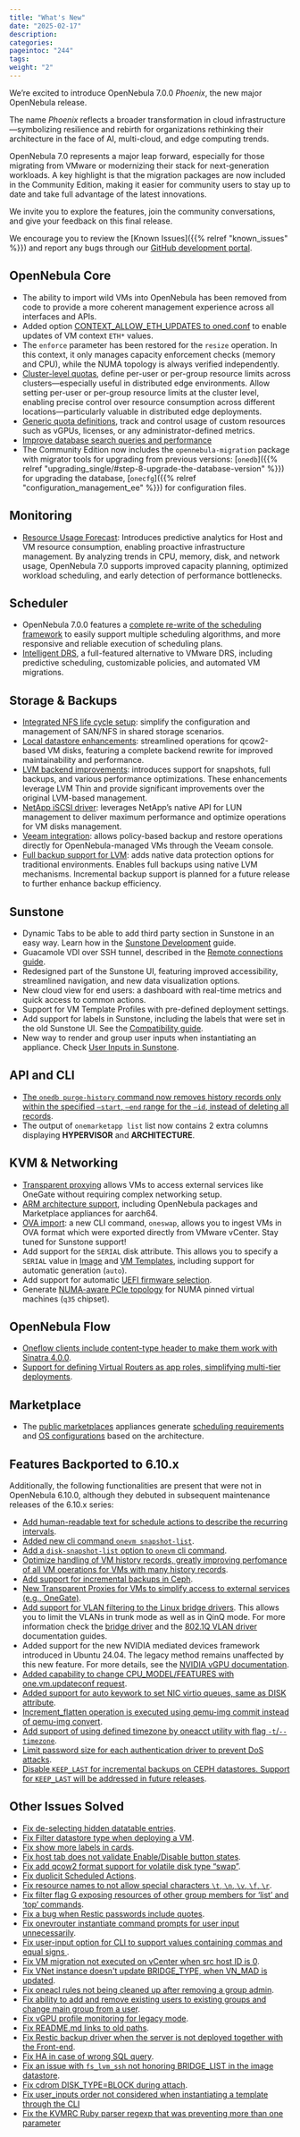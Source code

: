 ```yaml
---
title: "What's New"
date: "2025-02-17"
description:
categories:
pageintoc: "244"
tags:
weight: "2"
---
```


<a id="whats-new"></a>

<!--# What’s New in 7.0 -->

We’re excited to introduce OpenNebula 7.0.0 *Phoenix*, the new major OpenNebula release.

The name *Phoenix* reflects a broader transformation in cloud infrastructure—symbolizing resilience and rebirth for organizations rethinking their architecture in the face of AI, multi-cloud, and edge computing trends.

OpenNebula 7.0 represents a major leap forward, especially for those migrating from VMware or modernizing their stack for next-generation workloads. A key highlight is that the migration packages are now included in the Community Edition, making it easier for community users to stay up to date and take full advantage of the latest innovations.

We invite you to explore the features, join the community conversations, and give your feedback on this final release.

We encourage you to review the [Known Issues]({{% relref "known_issues" %}}) and report any bugs through our [GitHub development portal](https://github.com/OpenNebula/).

## OpenNebula Core

- The ability to import wild VMs into OpenNebula has been removed from code to provide a more coherent management experience across all interfaces and APIs.
- Added option [CONTEXT_ALLOW_ETH_UPDATES to oned.conf](../../../product/operation_references/opennebula_services_configuration/oned) to enable updates of VM context `ETH*` values.
- The `enforce` parameter has been restored for the `resize` operation. In this context, it only manages capacity enforcement checks (memory and CPU), while the NUMA topology is always verified independently.
- [Cluster-level quotas](../../../product/cloud_system_administration/capacity_planning/quotas/#compute-quotas), define per-user or per-group resource limits across clusters—especially useful in distributed edge environments. Allow setting per-user or per-group resource limits at the cluster level, enabling precise control over resource consumption across different locations—particularly valuable in distributed edge deployments.
- [Generic quota definitions](../../../product/cloud_system_administration/capacity_planning/quotas/#compute-quotas), track and control usage of custom resources such as vGPUs, licenses, or any administrator-defined metrics.
- [Improve database search queries and performance](https://github.com/OpenNebula/one/issues/5861)
- The Community Edition now includes the `opennebula-migration` package with migrator tools for upgrading from previous versions: [`onedb`]({{% relref "upgrading_single/#step-8-upgrade-the-database-version" %}}) for upgrading the database, [`onecfg`]({{% relref "configuration_management_ee" %}}) for configuration files.


## Monitoring

- [Resource Usage Forecast](../../../product/cloud_system_administration/resource_monitoring/forecast/): Introduces predictive analytics for Host and VM resource consumption, enabling proactive infrastructure management. By analyzing trends in CPU, memory, disk, and network usage, OpenNebula 7.0 supports improved capacity planning, optimized workload scheduling, and early detection of performance bottlenecks.

## Scheduler

- OpenNebula 7.0.0 features a [complete re-write of the scheduling framework](../../../product/cloud_system_administration/scheduler/overview/#opennebula-scheduler-framework-architecture) to easily support multiple scheduling algorithms, and more responsive and reliable execution of scheduling plans.
- [Intelligent DRS](../../../product/cloud_system_administration/scheduler/drs), a full-featured alternative to VMware DRS, including predictive scheduling, customizable policies, and automated VM migrations.

## Storage & Backups

- [Integrated NFS life cycle setup](../../../product/cluster_configuration/storage_system/nas_ds.md#automatic-nfs-setup): simplify the configuration and management of SAN/NFS in shared storage scenarios.
- [Local datastore enhancements](../../../product/cluster_configuration/storage_system/local_ds): streamlined operations for qcow2-based VM disks, featuring a complete backend rewrite for improved maintainability and performance.
- [LVM backend improvements](../../../product/cluster_configuration/storage_system/lvm_drivers/#lvm-thin): introduces support for snapshots, full backups, and various performance optimizations. These enhancements leverage LVM Thin and provide significant improvements over the original LVM-based management.
- [NetApp iSCSI driver](../../../integrations/storage_extensions/netapp): leverages NetApp’s native API for LUN management to deliver maximum performance and optimize operations for VM disks management.
- [Veeam integration](../../../integrations/backup_extensions/veeam/): allows policy-based backup and restore operations directly for OpenNebula-managed VMs through the Veeam console.
- [Full backup support for LVM](../../../product/cluster_configuration/backup_system/overview): adds native data protection options for traditional environments. Enables full backups using native LVM mechanisms. Incremental backup support is planned for a future release to further enhance backup efficiency.

## Sunstone

- Dynamic Tabs to be able to add third party section in Sunstone in an easy way. Learn how in the [Sunstone Development](../../../software/installation_process/build_from_source_code/sunstone_dev.md#sunstone-dev") guide.
- Guacamole VDI over SSH tunnel, described in the [Remote connections guide](../../../product/control_plane_configuration/graphical_user_interface/fireedge_sunstone.md#fireedge-remote-connections).
- Redesigned part of the Sunstone UI, featuring improved accessibility, streamlined navigation, and new data visualization options.
- New cloud view for end users: a dashboard with real-time metrics and quick access to common actions.
- Support for VM Template Profiles with pre-defined deployment settings.
- Add support for labels in Sunstone, including the labels that were set in the old Sunstone UI. See the [Compatibility guide](../compatibility#compatibility-guide-labels).
- New way to render and group user inputs when instantiating an appliance. Check [User Inputs in Sunstone](product/virtual_machines_operation/virtual_machine_definitions/vm_templates/#vm-guide-user-inputs-sunstone).

## API and CLI

- [The `onedb purge-history` command now removes history records only within the specified `–start`, `–end` range for the `–id`, instead of deleting all records](https://github.com/OpenNebula/one/issues/6699).
- The output of `onemarketapp list` list now contains 2 extra columns displaying **HYPERVISOR** and **ARCHITECTURE**.

## KVM & Networking

- [Transparent proxying](../../../product/virtual_machines_operation/virtual_machines_networking/tproxy) allows VMs to access external services like OneGate without requiring complex networking setup.
- [ARM architecture support](../../../product/operation_references/hypervisor_configuration/kvm_driver/#arm64-specifics), including OpenNebula packages and Marketplace appliances for aarch64.
- [OVA import](../../../software/migration_from_vmware/import_ova): a new CLI command, `oneswap`, allows you to ingest VMs in OVA format which were exported directly from VMware vCenter. Stay tuned for Sunstone support!
- Add support for the `SERIAL` disk attribute. This allows you to specify a `SERIAL` value in [Image](../../../product/operation_references/configuration_references/img_template.md) and [VM Templates](../../../product/operation_references/configuration_references/template.md), including support for automatic generation (`auto`).
- Add support for automatic [UEFI firmware selection](../../../product/operation_references/configuration_references/template.md).
- Generate [NUMA-aware PCIe topology](../../../product/cluster_configuration/hosts_and_clusters/numa.md#pci-passthrough) for NUMA pinned virtual machines (``q35`` chipset).


## OpenNebula Flow

- [Oneflow clients include content-type header to make them work with Sinatra 4.0.0](https://github.com/OpenNebula/one/issues/6508).
- [Support for defining Virtual Routers as app roles, simplifying multi-tier deployments](../../../product/virtual_machines_operation/multi-vm_workflows/appflow_use_cli/#defining-the-roles-of-a-service).

## Marketplace

- The [public marketplaces](../../../product/apps-marketplace/public_marketplaces/overview#-overview) appliances generate [scheduling requirements](../../../product/cloud_system_administration/scheduler/overview.md#host-requirements) and [OS configurations](../../../product/operation_references/hypervisor_configuration/kvm_driver#arm64specifics) based on the architecture.


## Features Backported to 6.10.x

Additionally, the following functionalities are present that were not in OpenNebula 6.10.0, although they debuted in subsequent maintenance releases of the 6.10.x series:

- [Add human-readable text for schedule actions to describe the recurring intervals](https://github.com/OpenNebula/one/issues/6410).
- [Added new cli command `onevm snapshot-list`](https://github.com/OpenNebula/one/issues/6623).
- [Add a `disk-snapshot-list` option to `onevm` cli command](../../../product/operation_references/configuration_references/cli.md).
- [Optimize handling of VM history records, greatly improving perfomance of all VM operations for VMs with many history records](https://github.com/OpenNebula/one/issues/2111).
- [Add support for incremental backups in Ceph](https://github.com/OpenNebula/one/issues/6411).
- [New Transparent Proxies for VMs to simplify access to external services (e.g., OneGate)](../../../product/virtual_machines_operation/virtual_machines_networking/tproxy).
- [Add support for VLAN filtering to the Linux bridge drivers](https://github.com/OpenNebula/one/issues/6669). This allows you to limit the VLANs in trunk mode as well as in QinQ mode. For more information check the [bridge driver](../../../product/cluster_configuration/networking_system/bridged) and the [802.1Q VLAN driver](../../../product/cluster_configuration/networking_system/vlan) documentation guides.
- Added support for the new NVIDIA mediated devices framework introduced in Ubuntu 24.04. The legacy method remains unaffected by this new feature. For more details, see the [NVIDIA vGPU documentation](../../../product/cluster_configuration/hosts_and_clusters/vgpu).
- [Added capability to change CPU_MODEL/FEATURES with one.vm.updateconf request](https://github.com/OpenNebula/one/issues/6636).
- [Added support for auto keywork to set NIC virtio queues, same as DISK attribute](https://github.com/OpenNebula/one/issues/6435).
- [Increment_flatten operation is executed using qemu-img commit instead of qemu-img convert](https://github.com/OpenNebula/one/issues/6547).
- [Add support of using defined timezone by oneacct utility with flag `-t`/`--timezone`](https://github.com/OpenNebula/one/issues/821).
- [Limit password size for each authentication driver to prevent DoS attacks](https://github.com/OpenNebula/one/issues/6892).
- [Disable `KEEP_LAST` for incremental backups on CEPH datastores. Support for `KEEP_LAST` will be addressed in future releases](https://github.com/OpenNebula/one/issues/6857).

## Other Issues Solved

- [Fix de-selecting hidden datatable entries](https://github.com/OpenNebula/one/issues/6781).
- [Fix Filter datastore type when deploying a VM](https://github.com/OpenNebula/one/issues/6927).
- [Fix show more labels in cards](https://github.com/OpenNebula/one/issues/6643).
- [Fix host tab does not validate Enable/Disable button states](https://github.com/OpenNebula/one/issues/6792).
- [Fix add qcow2 format support for volatile disk type “swap”](https://github.com/OpenNebula/one/issues/6622).
- [Fix duplicit Scheduled Actions](https://github.com/OpenNebula/one/issues/6996).
- [Fix resource names to not allow special characters `\t`, `\n`, `\v`, `\f`, `\r`](https://github.com/OpenNebula/one/issues/6950).
- [Fix filter flag G exposing resources of other group members for ‘list’ and ‘top’ commands](https://github.com/OpenNebula/one/issues/6952).
- [Fix a bug when Restic passwords include quotes](https://github.com/OpenNebula/one/issues/6666/).
- [Fix onevrouter instantiate command prompts for user input unnecessarily](https://github.com/OpenNebula/one/issues/6948/).
- [Fix user-input option for CLI to support values containing commas and equal signs ](https://github.com/OpenNebula/one/issues/6975/).
- [Fix VM migration not executed on vCenter when src host ID is 0](https://github.com/OpenNebula/one/issues/6997/).
- [Fix VNet instance doesn't update BRIDGE_TYPE, when VN_MAD is updated](https://github.com/OpenNebula/one/issues/6858/).
- [Fix oneacl rules not being cleaned up after removing a group admin](https://github.com/OpenNebula/one/issues/6993/).
- [Fix ability to add and remove existing users to existing groups and change main group from a user](https://github.com/OpenNebula/one/issues/6980/).
- [Fix vGPU profile monitoring for legacy mode](https://github.com/OpenNebula/one/issues/7012/).
- [Fix README.md links to old paths](https://github.com/OpenNebula/one/issues/7032).
- [Fix Restic backup driver when the server is not deployed together with the Front-end](https://github.com/OpenNebula/one/issues/7054).
- [Fix HA in case of wrong SQL query](https://github.com/OpenNebula/one/issues/7025).
- [Fix an issue with `fs_lvm_ssh` not honoring BRIDGE_LIST in the image datastore](https://github.com/OpenNebula/one/issues/7070).
- [Fix cdrom DISK_TYPE=BLOCK during attach](https://github.com/OpenNebula/one/issues/6688).
- [Fix user_inputs order not considered when instantiating a template through the CLI](https://github.com/OpenNebula/one/issues/7040)
- [Fix the KVMRC Ruby parser regexp that was preventing more than one parameter](https://github.com/OpenNebula/one/issues/7069)